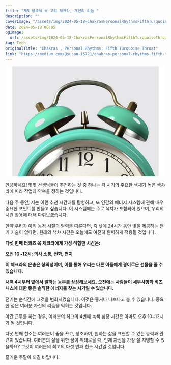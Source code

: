```yaml
---
title: "제5 청록색 목 고리 채크라, 개인의 리듬 "
description: ""
coverImage: "/assets/img/2024-05-18-ChakrasPersonalRhythmsFifthTurquoiseThroat_0.png"
date: 2024-05-18 00:05
ogImage: 
  url: /assets/img/2024-05-18-ChakrasPersonalRhythmsFifthTurquoiseThroat_0.png
tag: Tech
originalTitle: "Chakras , Personal Rhythms: Fifth Turquoise Throat"
link: "https://medium.com/@susan-15721/chakras-personal-rhythms-fifth-turquoise-throat-04975efdbbb7"
---
```



![Tarot Image](/assets/img/2024-05-18-ChakrasPersonalRhythmsFifthTurquoiseThroat_0.png)

안녕하세요! 몇몇 선생님들이 추천하는 것 중 하나는 각 시기의 주요한 색채가 높은 색챠라에 따라 작업과 약속을 정하는 것입니다.

다음 주 동안, 저는 이런 추천 시간대를 탐험하고, 또 인간의 에너지 시스템에 관해 매우 중요한 포인트를 만들고 싶습니다. 이 시스템에는 주로 색챠가 포함되어 있으며, 우리의 시간 활용에 대해 다뤄보겠습니다.

만약 우리가 아직 농경 시절의 달력을 따른다면, 즉 낮에 24시간 동안 빛을 제공하는 전기 기술이 없다면, 원래의 색챠 시간은 오늘에도 여전히 완벽하게 적용될 것입니다.

<div class="content-ad"></div>

**다섯 번째 터콰즈 목 체크라에게 가장 적합한 시간은:**

**오전 10~12시: 의사 소통, 전화, 편지**

**이 체크라의 은총은 창의성이며, 이를 통해 우리는 다른 이들에게 경이로운 선물을 줄 수 있습니다.**

**새벽 4시부터 밭에서 일하는 농부를 상상해보세요. 오전에는 사람들이 세부사항과 비즈니스에 대한 좋은 솔직한 에너지를 찾는 시기일 수 있습니다.**

<div class="content-ad"></div>

전기는 순식간에 그것을 변화시켰습니다. 이것은 좋거나 나쁘다고 볼 수 있습니다. 중요한 점은 여러분 자신의 리듬을 익히는 것입니다.

야간 근무를 하는 경우, 여러분의 최고의 4번째 녹색 심장 시간은 아마도 오후 10~12시가 될 것입니다.

다섯 번째 천소는 여러분이 꿈을 꾸고, 창조하며, 원하는 삶을 표현할 수 있는 능력과 관련이 있습니다. 여러분의 삶을 위한 꿈이 위태로울 때, 언제 자신을 가장 잘 지탱할 수 있을까요? 그것이 여러분의 최고의 다섯 번째 천소 시간일 것입니다.

즐거운 주말이 되길 바랍니다.